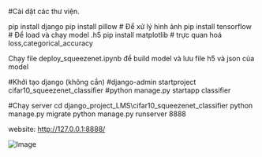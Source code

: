 #Cài dặt các thư viện.

pip install django
pip install pillow # Để xử lý hình ảnh
pip install tensorflow # Để load và chạy model .h5
pip install matplotlib # trực quan hoá loss,categorical_accuracy

Chạy file deploy_squeezenet.ipynb để build model và lưu file h5 và json của model

#Khởi tạo django (không cần)
#django-admin startproject cifar10_squeezenet_classifier
#python manage.py startapp classifier

#Chạy server
cd django_project_LMS\cifar10_squeezenet_classifier
python manage.py migrate
python manage.py runserver 8888

website: http://127.0.0.1:8888/

![Image](/django_project_LMS//image//Django.PNG)
